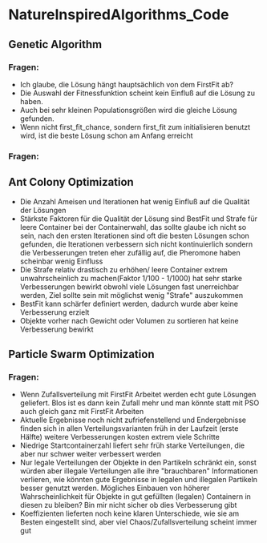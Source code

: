 # NatureInspiredAlgorithms_Code

## Genetic Algorithm
### Fragen:
* Ich glaube, die Lösung hängt hauptsächlich von dem FirstFit ab?
* Die Auswahl der Fitnessfunktion scheint kein Einfluß auf die Lösung zu haben.
* Auch bei sehr kleinen Populationsgrößen wird die gleiche Lösung gefunden.
* Wenn nicht first_fit_chance, sondern first_fit zum initialisieren benutzt wird, ist die beste Lösung schon am Anfang erreicht 
 
### Fragen:
## Ant Colony Optimization
* Die Anzahl Ameisen und Iterationen hat wenig Einfluß auf die Qualität der Lösungen
* Stärkste Faktoren für die Qualität der Lösung sind BestFit und Strafe für leere Container bei der Containerwahl,
das sollte glaube ich nicht so sein, nach den ersten Iterationen sind oft die besten Lösungen schon gefunden, die Iterationen verbessern sich nicht kontinuierlich sondern die Verbesserungen treten eher zufällig auf, die Pheromone haben scheinbar wenig Einfluss
* Die Strafe relativ drastisch zu erhöhen/ leere Container extrem unwahrscheinlich zu machen(Faktor 1/100 - 1/1000) hat sehr starke Verbesserungen bewirkt obwohl viele Lösungen fast unerreichbar werden, Ziel sollte sein mit möglichst wenig "Strafe" auszukommen
* BestFit kann schärfer definiert werden, dadurch wurde aber keine Verbesserung erzielt
* Objekte vorher nach Gewicht oder Volumen zu sortieren hat keine Verbesserung bewirkt
## Particle Swarm Optimization
### Fragen:
* Wenn Zufallsverteilung mit FirstFit Arbeitet werden echt gute Lösungen geliefert. Blos ist es dann kein Zufall mehr und man könnte statt mit PSO auch gleich ganz mit FirstFit Arbeiten
* Aktuelle Ergebnisse noch nicht zufriefenstellend und Endergebnisse finden sich in allen Verteilungsvarianten früh in der Laufzeit (erste Hälfte) weitere Verbesserungen kosten extrem viele Schritte
* Niedrige Startcontainerzahl liefert sehr früh starke Verteilungen, die aber nur schwer weiter verbessert werden
* Nur legale Verteilungen der Objekte in den Partikeln schränkt ein, sonst würden aber illegale Verteilungen alle ihre "brauchbaren" Informationen verlieren, wie könnten gute Ergebnisse in legalen und illegalen Partikeln besser genutzt werden. Mögliches Einbauen von höherer Wahrscheinlichkeit für Objekte in gut gefüllten (legalen) Containern in diesen zu bleiben? Bin mir nicht sicher ob dies Verbesserung gibt
* Koeffizienten lieferten noch keine klaren Unterschiede, wie sie am Besten eingestellt sind, aber viel Chaos/Zufallsverteilung scheint immer gut
